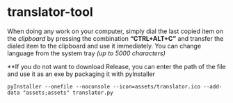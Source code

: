 # translator-tool
When doing any work on your computer, simply dial the last copied item on the *clipboard* by pressing the combination **“CTRL+ALT+C”** and transfer the dialed item to the clipboard and use it immediately. You can change language from the system tray *(up to 5000 characters)*

**If you do not want to download Release, you can enter the path of the file and use it as an exe by packaging it with pyInstaller 

```
pyInstaller --onefile --noconsole --icon=assets/translator.ico --add-data "assets;assets" translator.py
```

